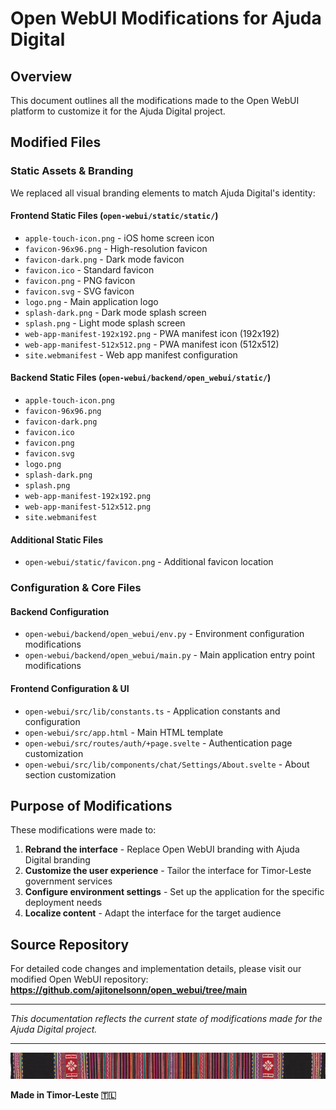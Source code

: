 # Open WebUI Modifications for Ajuda Digital

## Overview

This document outlines all the modifications made to the Open WebUI platform to customize it for the Ajuda Digital project.

## Modified Files

### Static Assets & Branding

We replaced all visual branding elements to match Ajuda Digital's identity:

#### Frontend Static Files (`open-webui/static/static/`)

- `apple-touch-icon.png` - iOS home screen icon
- `favicon-96x96.png` - High-resolution favicon
- `favicon-dark.png` - Dark mode favicon
- `favicon.ico` - Standard favicon
- `favicon.png` - PNG favicon
- `favicon.svg` - SVG favicon
- `logo.png` - Main application logo
- `splash-dark.png` - Dark mode splash screen
- `splash.png` - Light mode splash screen
- `web-app-manifest-192x192.png` - PWA manifest icon (192x192)
- `web-app-manifest-512x512.png` - PWA manifest icon (512x512)
- `site.webmanifest` - Web app manifest configuration

#### Backend Static Files (`open-webui/backend/open_webui/static/`)

- `apple-touch-icon.png`
- `favicon-96x96.png`
- `favicon-dark.png`
- `favicon.ico`
- `favicon.png`
- `favicon.svg`
- `logo.png`
- `splash-dark.png`
- `splash.png`
- `web-app-manifest-192x192.png`
- `web-app-manifest-512x512.png`
- `site.webmanifest`

#### Additional Static Files

- `open-webui/static/favicon.png` - Additional favicon location

### Configuration & Core Files

#### Backend Configuration

- `open-webui/backend/open_webui/env.py` - Environment configuration modifications
- `open-webui/backend/open_webui/main.py` - Main application entry point modifications

#### Frontend Configuration & UI

- `open-webui/src/lib/constants.ts` - Application constants and configuration
- `open-webui/src/app.html` - Main HTML template
- `open-webui/src/routes/auth/+page.svelte` - Authentication page customization
- `open-webui/src/lib/components/chat/Settings/About.svelte` - About section customization

## Purpose of Modifications

These modifications were made to:

1. **Rebrand the interface** - Replace Open WebUI branding with Ajuda Digital branding
2. **Customize the user experience** - Tailor the interface for Timor-Leste government services
3. **Configure environment settings** - Set up the application for the specific deployment needs
4. **Localize content** - Adapt the interface for the target audience

## Source Repository

For detailed code changes and implementation details, please visit our modified Open WebUI repository:
**https://github.com/ajitonelsonn/open_webui/tree/main**

---

_This documentation reflects the current state of modifications made for the Ajuda Digital project._

---

![Tais Traditional Pattern](../Picture/tais.png)

**Made in Timor-Leste 🇹🇱**
